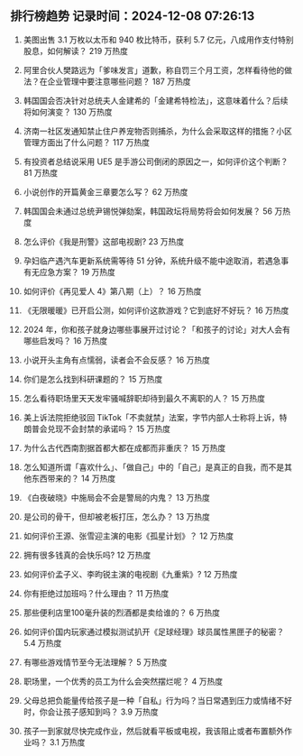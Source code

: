 
## 排行榜趋势 记录时间：2024-12-08 07:26:13
  
  1. 美图出售 3.1 万枚以太币和 940 枚比特币，获利 5.7 亿元，八成用作支付特别股息，如何解读？ 219 万热度
    
  2. 阿里合伙人樊路远为「爹味发言」道歉，称自罚三个月工资，怎样看待他的做法？在企业管理中要注意哪些问题？ 187 万热度
    
  3. 韩国国会否决针对总统夫人金建希的「金建希特检法」，这意味着什么？后续将如何演变？ 130 万热度
    
  4. 济南一社区发通知禁止住户养宠物否则捕杀，为什么会采取这样的措施？小区管理方面出了什么问题？ 117 万热度
    
  5. 有投资者总结说采用 UE5 是手游公司倒闭的原因之一，如何评价这个判断？ 81 万热度
    
  6. 小说创作的开篇黄金三章要怎么写？ 62 万热度
    
  7. 韩国国会未通过总统尹锡悦弹劾案，韩国政坛将局势将会如何发展？ 56 万热度
    
  8. 怎么评价《我是刑警》这部电视剧? 23 万热度
    
  9. 孕妇临产遇汽车更新系统需等待 51 分钟，系统升级不能中途取消，若遇急事有无应急方案？ 19 万热度
    
  10. 如何评价《再见爱人 4》第八期（上）？ 16 万热度
    
  11. 《无限暖暖》已开启公测，如何评价这款游戏？它到底好不好玩？ 16 万热度
    
  12. 2024 年，你和孩子就身边哪些事展开过讨论？「和孩子的讨论」对大人会有哪些启发吗？ 16 万热度
    
  13. 小说开头主角有点懦弱，读者会不会反感？ 16 万热度
    
  14. 你们是怎么找到科研课题的？ 15 万热度
    
  15. 怎么看待职场里天天发牢骚喊辞职却待到最久不离职的人？ 15 万热度
    
  16. 美上诉法院拒绝驳回 TikTok「不卖就禁」法案，字节内部人士称将上诉，特朗普会兑现不会封禁的承诺吗？ 15 万热度
    
  17. 为什么古代西南割据首都大都在成都而非重庆？ 15 万热度
    
  18. 怎么知道所谓「喜欢什么」、「做自己」中的「自己」是真正的自我，而不是其他东西带来的？ 14 万热度
    
  19. 《白夜破晓》中施局会不会是警局的内鬼？ 13 万热度
    
  20. 是公司的骨干，但却被老板打压，怎么办？ 13 万热度
    
  21. 如何评价王源、张雪迎主演的电影《孤星计划》？ 12 万热度
    
  22. 拥有很多钱真的会快乐吗? 12 万热度
    
  23. 如何评价孟子义、李昀锐主演的电视剧《九重紫》? 12 万热度
    
  24. 你有拒绝过加班吗？什么理由？ 11 万热度
    
  25. 那些便利店里100毫升装的烈酒都是卖给谁的？ 6 万热度
    
  26. 如何评价国内玩家通过模拟测试扒开《足球经理》球员属性黑匣子的秘密？ 5.4 万热度
    
  27. 有哪些游戏情节至今无法理解？ 5 万热度
    
  28. 职场里，一个优秀的员工为什么会突然摆烂呢？ 4 万热度
    
  29. 父母总把负能量传给孩子是一种「自私」行为吗？当日常遇到压力或情绪不好时，你会让孩子感知到吗？ 3.9 万热度
    
  30. 孩子一到家就尽快完成作业，然后就看平板或电视，我该阻止或者布置额外作业吗？ 3.1 万热度
    